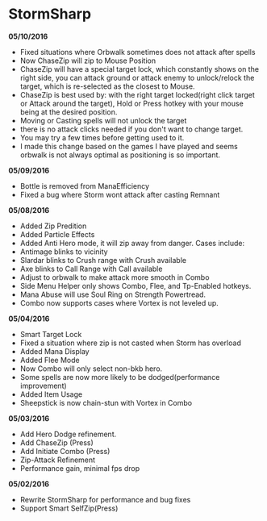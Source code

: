 # StormSharp

**05/10/2016**
- Fixed situations where Orbwalk sometimes does not attack after spells
- Now ChaseZip will zip to Mouse Position
- ChaseZip will have a special target lock, which constantly shows on the right side, you can attack ground or attack enemy to unlock/relock the target, which is re-selected as the closest to Mouse.
- ChaseZip is best used by: with the right target locked(right click target or Attack around the target), Hold or Press hotkey with your mouse being at the desired position. 
 - Moving or Casting spells will not unlock the target
 - there is no attack clicks needed if you don't want to change target.
 - You may try a few times before getting used to it.
 - I made this change based on the games I have played and seems orbwalk is not always optimal as positioning is so important. 

**05/09/2016**
- Bottle is removed from ManaEfficiency
- Fixed a bug where Storm wont attack after casting Remnant

**05/08/2016**
- Added Zip Predition
- Added Particle Effects
- Added Anti Hero mode, it will zip away from danger. Cases include:
 - Antimage blinks to vicinity
 - Slardar blinks to Crush range with Crush available
 - Axe blinks to Call Range with Call available
- Adjust to orbwalk to make attack more smooth in Combo
- Side Menu Helper only shows Combo, Flee, and Tp-Enabled hotkeys.
- Mana Abuse will use Soul Ring on Strength Powertread.
- Combo now supports cases where Vortex is not leveled up. 

**05/04/2016**
- Smart Target Lock
- Fixed a situation where zip is not casted when Storm has overload
- Added Mana Display
- Added Flee Mode
- Now Combo will only select non-bkb hero.
- Some spells are now more likely to be dodged(performance improvement)
- Added Item Usage
- Sheepstick is now chain-stun with Vortex in Combo

**05/03/2016**
- Add Hero Dodge refinement.
- Add ChaseZip (Press)
- Add Initiate Combo (Press)
- Zip-Attack Refinement
- Performance gain, minimal fps drop

**05/02/2016**
- Rewrite StormSharp for performance and bug fixes
- Support Smart SelfZip(Press) 






 